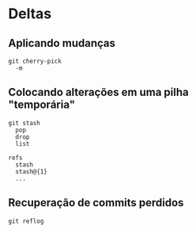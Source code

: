 # Deltas

## Aplicando mudanças

```
git cherry-pick
  -m
```

## Colocando alterações em uma pilha "temporária"

```
git stash
  pop
  drop
  list
```

```
refs
  stash
  stash@{1}
  ...
```

## Recuperação de commits perdidos

`git reflog`
